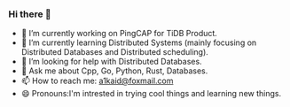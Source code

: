 ### Hi there 👋


- 🔭 I’m currently working on PingCAP for TiDB Product.
- 🌱 I’m currently learning Distributed Systems (mainly focusing on Distributed Databases and Distributed scheduling).
- 🤔 I’m looking for help with Distributed Databases.
- 💬 Ask me about Cpp, Go, Python, Rust, Databases.
- 📫 How to reach me: a1kaid@foxmail.com
- 😄 Pronouns:I'm intrested in trying cool things and learning new things.
